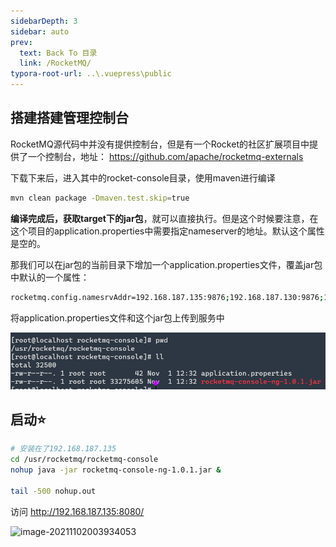 ```yaml
---
sidebarDepth: 3
sidebar: auto
prev:
  text: Back To 目录
  link: /RocketMQ/
typora-root-url: ..\.vuepress\public
---
```


## 搭建搭建管理控制台

RocketMQ源代码中并没有提供控制台，但是有一个Rocket的社区扩展项目中提供了一个控制台，地址： https://github.com/apache/rocketmq-externals

下载下来后，进入其中的rocket-console目录，使用maven进行编译

```sh
mvn clean package -Dmaven.test.skip=true
```

**编译完成后，获取target下的jar包**，就可以直接执行。但是这个时候要注意，在这个项目的application.properties中需要指定nameserver的地址。默认这个属性是空的。

那我们可以在jar包的当前目录下增加一个application.properties文件，覆盖jar包中默认的一个属性：

```sh
rocketmq.config.namesrvAddr=192.168.187.135:9876;192.168.187.130:9876;192.168.187.132:9876;
```

将application.properties文件和这个jar包上传到服务中

![image-20211102003322892](/images/RocketMQ/image-20211102003322892.png)

## 启动⭐


```sh
# 安装在了192.168.187.135
cd /usr/rocketmq/rocketmq-console
nohup java -jar rocketmq-console-ng-1.0.1.jar &

tail -500 nohup.out
```

访问 http://192.168.187.135:8080/

![image-20211102003934053](/../../../../saas-yong/fullstack/Java架构师之路/RocketMQ/imgs/image-20211102003934053.png)

